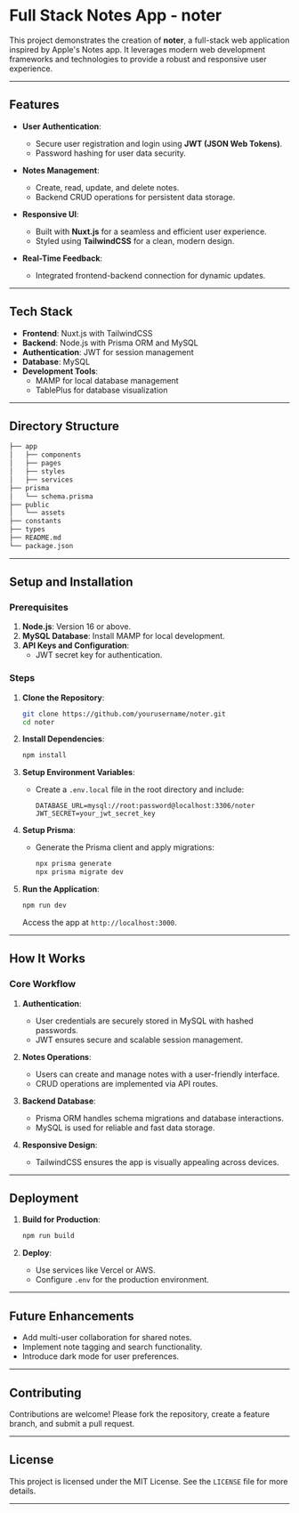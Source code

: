# **Full Stack Notes App - noter**

This project demonstrates the creation of **noter**, a full-stack web application inspired by Apple's Notes app. It leverages modern web development frameworks and technologies to provide a robust and responsive user experience.

---

## **Features**

- **User Authentication**:
  - Secure user registration and login using **JWT (JSON Web Tokens)**.
  - Password hashing for user data security.

- **Notes Management**:
  - Create, read, update, and delete notes.
  - Backend CRUD operations for persistent data storage.

- **Responsive UI**:
  - Built with **Nuxt.js** for a seamless and efficient user experience.
  - Styled using **TailwindCSS** for a clean, modern design.

- **Real-Time Feedback**:
  - Integrated frontend-backend connection for dynamic updates.

---

## **Tech Stack**

- **Frontend**: Nuxt.js with TailwindCSS
- **Backend**: Node.js with Prisma ORM and MySQL
- **Authentication**: JWT for session management
- **Database**: MySQL
- **Development Tools**:
  - MAMP for local database management
  - TablePlus for database visualization

---

## **Directory Structure**

```bash
├── app
│   ├── components
│   ├── pages
│   ├── styles
│   ├── services
├── prisma
│   └── schema.prisma
├── public
│   └── assets
├── constants
├── types
├── README.md
└── package.json
```

---

## **Setup and Installation**

### **Prerequisites**

1. **Node.js**: Version 16 or above.
2. **MySQL Database**: Install MAMP for local development.
3. **API Keys and Configuration**:
   - JWT secret key for authentication.

### **Steps**

1. **Clone the Repository**:

   ```bash
   git clone https://github.com/yourusername/noter.git
   cd noter
   ```

2. **Install Dependencies**:

   ```bash
   npm install
   ```

3. **Setup Environment Variables**:
   - Create a `.env.local` file in the root directory and include:

     ```env
     DATABASE_URL=mysql://root:password@localhost:3306/noter
     JWT_SECRET=your_jwt_secret_key
     ```

4. **Setup Prisma**:
   - Generate the Prisma client and apply migrations:

     ```bash
     npx prisma generate
     npx prisma migrate dev
     ```

5. **Run the Application**:

   ```bash
   npm run dev
   ```

   Access the app at `http://localhost:3000`.

---

## **How It Works**

### **Core Workflow**

1. **Authentication**:
   - User credentials are securely stored in MySQL with hashed passwords.
   - JWT ensures secure and scalable session management.

2. **Notes Operations**:
   - Users can create and manage notes with a user-friendly interface.
   - CRUD operations are implemented via API routes.

3. **Backend Database**:
   - Prisma ORM handles schema migrations and database interactions.
   - MySQL is used for reliable and fast data storage.

4. **Responsive Design**:
   - TailwindCSS ensures the app is visually appealing across devices.

---

## **Deployment**

1. **Build for Production**:

   ```bash
   npm run build
   ```

2. **Deploy**:
   - Use services like Vercel or AWS.
   - Configure `.env` for the production environment.

---

## **Future Enhancements**

- Add multi-user collaboration for shared notes.
- Implement note tagging and search functionality.
- Introduce dark mode for user preferences.

---

## **Contributing**

Contributions are welcome! Please fork the repository, create a feature branch, and submit a pull request.

---

## **License**

This project is licensed under the MIT License. See the `LICENSE` file for more details.

---
